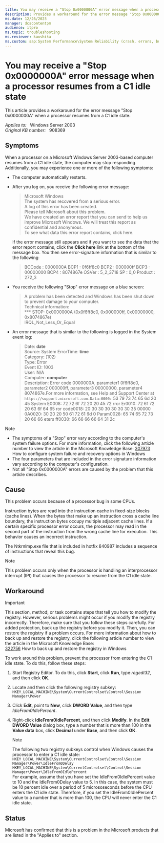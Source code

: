 ```yaml
---
title: You may receive a "Stop 0x0000000A" error message when a processor resumes from a C1 idle state
description: Provides a workaround for the error message "Stop 0x0000000A" when a processor resumes from a C1 idle state
ms.date: 12/26/2023
manager: dcscontentpm
audience: itpro
ms.topic: troubleshooting
ms.reviewer: kaushika
ms.custom: sap:System Performance\System Reliability (crash, errors, bug check or Blue Screen, unexpected reboot), csstroubleshoot
---
```

# You may receive a "Stop 0x0000000A" error message when a processor resumes from a C1 idle state

This article provides a workaround for the error message "Stop 0x0000000A" when a processor resumes from a C1 idle state.  

_Applies to:_ &nbsp; Windows Server 2003  
_Original KB number:_ &nbsp; 908369

## Symptoms

When a processor on a Microsoft Windows Server 2003-based computer resumes from a C1 idle state, the computer may stop responding. Additionally, you may experience one or more of the following symptoms:

- The computer automatically restarts.
- After you log on, you receive the following error message:  
  >Microsoft Windows  
  The system has recovered from a serious error.  
  A log of this error has been created.  
  Please tell Microsoft about this problem.  
  We have created an error report that you can send to help us improve Microsoft Windows. We will treat this report as confidential and anonymous.  
  To see what data this error report contains, click here.

  If the error message still appears and if you want to see the data that the error report contains, click the **Click here** link at the bottom of the message box. You then see error-signature information that is similar to the following:  
  > BCCode : 0000000A BCP1 : 0f6ff8c0 BCP2 : 000000ff BCP3 : 00000000 BCP4 : 8074867e OSVer : 5_2_3718 SP : 0_0 Product : 272_3

- You receive the following "Stop" error message on a blue screen:  
  > A problem has been detected and Windows has been shut down to prevent damage to your computer.  
  Technical information:  
  *** STOP: 0x0000000A (0x0f6ff8c0, 0x000000ff, 0x00000000, 0x8074867e)  
  IRQL_Not_Less_Or_Equal

- An error message that is similar to the following is logged in the System event log:  
  > Date: **date**  
    Source: System
    ErrorTime: **time**  
    Category: (102)  
    Type: Error  
    Event ID: 1003  
    User: N/A  
    Computer: **computer**  
    Description: Error code 0000000A, parameter1 0f6ff8c0, parameter2 000000ff, parameter3 00000000, parameter4 8074867e.For more information, see Help and Support Center at `https://support.microsoft.com.Data:0000:` 53 79 73 74 65 6d 20 45 System E0008: 72 72 6f 72 20 20 45 72 rror Er0010: 72 6f 72 20 63 6f 64 65 ror code0018: 20 30 30 30 30 30 30 35 00000 0A0020: 30 20 20 50 61 72 61 6d 0 Param0028: 65 74 65 72 73 20 66 66 eters ff0030: 66 66 66 66 64 31 2c

> [!NOTE]
>
> - The symptoms of a "Stop" error vary according to the computer's system failure options. For more information, click the following article number to view the article in the Microsoft Knowledge Base:
[307973](https://support.microsoft.com/help/307973) How to configure system failure and recovery options in Windows  
> - The four parameters that are included in the error signature information vary according to the computer's configuration.
> - Not all "Stop 0x0000000A" errors are caused by the problem that this article describes.

## Cause

This problem occurs because of a processor bug in some CPUs.

Instruction bytes are read into the instruction cache in fixed-size blocks (cache lines). When the bytes that make up an instruction cross a cache line boundary, the instruction bytes occupy multiple adjacent cache lines. If a certain specific processor error occurs, the processor may read in the second part of the instruction from the wrong cache line for execution. This behavior causes an incorrect instruction.

The Ntkrnlmp.exe file that is included in hotfix 840987 includes a sequence of instructions that reveal this bug.

> [!NOTE]
> This problem occurs only when the processor is handling an interprocessor interrupt (IPI) that causes the processor to resume from the C1 idle state.

## Workaround

> [!IMPORTANT]
> This section, method, or task contains steps that tell you how to modify the registry. However, serious problems might occur if you modify the registry incorrectly. Therefore, make sure that you follow these steps carefully. For added protection, back up the registry before you modify it. Then, you can restore the registry if a problem occurs. For more information about how to back up and restore the registry, click the following article number to view the article in the Microsoft Knowledge Base:  
[322756](https://support.microsoft.com/help/322756) How to back up and restore the registry in Windows  

To work around this problem, prevent the processor from entering the C1 idle state. To do this, follow these steps:

1. Start Registry Editor. To do this, click **Start**, click **Run**, type *regedt32*, and then click **OK**.
2. Locate and then click the following registry subkey: `HKEY_LOCAL_MACHINE\System\CurrentControlset\Control\Session Manager\Power`

3. Click **Edit**, point to **New**, click **DWORD Value**, and then type *IdleFrom0IdlePercent*.
4. Right-click **IdleFrom0IdlePercent**, and then click **Modify**. In the **Edit DWORD Value** dialog box, type a number that is more than 100 in the **Value data** box, click **Decimal** under **Base**, and then click **OK**.
    > [!NOTE]
    > The following two registry subkeys control when Windows causes the processor to enter a C1 idle state:
    `HKEY_LOCAL_MACHINE\System\CurrentControlset\Control\Session Manager\Power\IdleFrom0Delay`
    `HKEY_LOCAL_MACHINE\System\CurrentControlset\Control\Session Manager\Power\IdleFrom0IdlePercent`  
    For example, assume that you have set the IdleFrom0IdlePercent value to 10 and the IdleFrom0Delay value to 5. In this case, the system must be 10 percent idle over a period of 5 micrososeconds before the CPU enters the C1 idle state. Therefore, if you set the IdleFrom0IdlePercent value to a number that is more than 100, the CPU will never enter the C1 idle state.

## Status

Microsoft has confirmed that this is a problem in the Microsoft products that are listed in the "Applies to" section.
